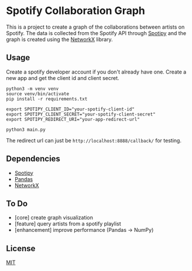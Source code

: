 # Spotify Collaboration Graph

This is a project to create a graph of the collaborations between artists on Spotify.
The data is collected from the Spotify API through [Spotipy](https://spotipy.readthedocs.io/en/master/) and the graph is created using the [NetworkX](https://networkx.org) library.


## Usage

Create a spotify developer account if you don't already have one.
Create a new app and get the client id and client secret.

```
python3 -m venv venv
source venv/bin/activate
pip install -r requirements.txt

export SPOTIPY_CLIENT_ID="your-spotify-client-id"
export SPOTIPY_CLIENT_SECRET="your-spotify-client-secret"
export SPOTIPY_REDIRECT_URI="your-app-redirect-url"

python3 main.py
```

The redirect url can just be `http://localhost:8888/callback/` for testing.


## Dependencies

- [Spotipy](https://spotipy.readthedocs.io/en/master/)
- [Pandas](https://pandas.pydata.org/)
- [NetworkX](https://networkx.org)

## To Do

- [core] create graph visualization
- [feature] query artists from a spotify playlist
- [enhancement] improve performance (Pandas → NumPy)


## License

[MIT](https://choosealicense.com/licenses/mit/)


